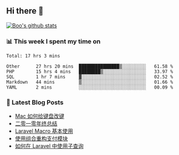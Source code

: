 ## Hi there 👋

[![Boo's github stats](https://github-readme-stats.vercel.app/api?username=0xAiKang)](https://github.com/anuraghazra/github-readme-stats)

<!-- [![Most Used Langs](https://github-readme-stats.vercel.app/api/top-langs/?username=0xAiKang)](https://github.com/anuraghazra/github-readme-stats) -->

### 📊 This week I spent my time on
<!--START_SECTION:waka-->
```text
Total: 17 hrs 3 mins

Other      27 hrs 20 mins  ███████████████▒░░░░░░░░░   61.58 % 
PHP        15 hrs 4 mins   ████████▒░░░░░░░░░░░░░░░░   33.97 % 
SQL        1 hr 7 mins     ▓░░░░░░░░░░░░░░░░░░░░░░░░   02.52 % 
Markdown   44 mins         ▒░░░░░░░░░░░░░░░░░░░░░░░░   01.66 % 
YAML       2 mins          ░░░░░░░░░░░░░░░░░░░░░░░░░   00.09 % 
```
<!--END_SECTION:waka-->

### 📕 Latest Blog Posts
<!-- BLOG-POST-LIST:START -->
- [Mac 如何给键盘改键](https://www.0x2beace.com/how-to-change-the-keyboard-on-a-mac/)
- [二零一零年终总结](https://www.0x2beace.com/2021-year-end-summary/)
- [Laravel Macro 基本使用](https://www.0x2beace.com/basic-use-of-laravel-macro/)
- [使用组合重构支付模块](https://www.0x2beace.com/reconstruct-the-payment-module-using-a-combination/)
- [如何在 Laravel 中使用子查询](https://www.0x2beace.com/how-to-use-subqueries-in-laravel/)
<!-- BLOG-POST-LIST:END -->


